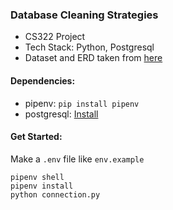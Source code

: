 ### Database Cleaning Strategies
- CS322 Project
- Tech Stack: Python, Postgresql
- Dataset and ERD taken from [here](https://www.postgresqltutorial.com/postgresql-sample-database/)

#### Dependencies:
- pipenv: `pip install pipenv`
- postgresql: [Install](https://www.postgresql.org/) 

#### Get Started:
Make a `.env` file like `env.example`

```
pipenv shell
pipenv install
python connection.py
```